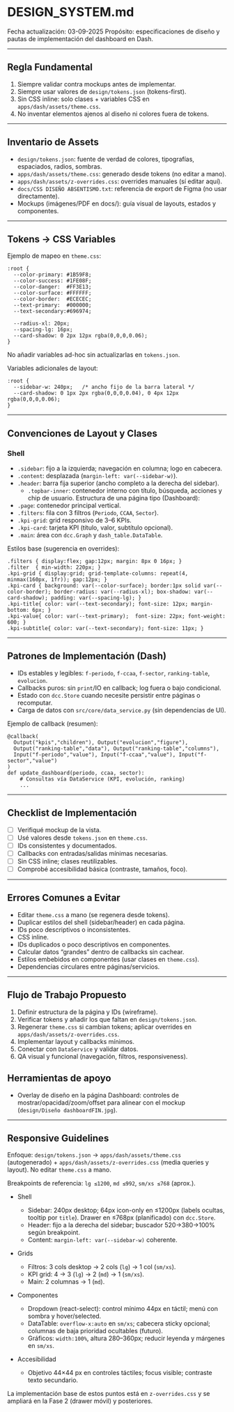 # DESIGN_SYSTEM.md

Fecha actualización: 03-09-2025
Propósito: especificaciones de diseño y pautas de implementación del dashboard en Dash.

---

## Regla Fundamental
1) Siempre validar contra mockups antes de implementar.
2) Siempre usar valores de `design/tokens.json` (tokens-first).
3) Sin CSS inline: solo clases + variables CSS en `apps/dash/assets/theme.css`.
4) No inventar elementos ajenos al diseño ni colores fuera de tokens.

---

## Inventario de Assets
- `design/tokens.json`: fuente de verdad de colores, tipografías, espaciados, radios, sombras.
- `apps/dash/assets/theme.css`: generado desde tokens (no editar a mano).
- `apps/dash/assets/z-overrides.css`: overrides manuales (sí editar aquí).
- `docs/CSS DISEÑO ABSENTISMO.txt`: referencia de export de Figma (no usar directamente).
- Mockups (imágenes/PDF en docs/): guía visual de layouts, estados y componentes.

---

## Tokens → CSS Variables
Ejemplo de mapeo en `theme.css`:
```
:root {
  --color-primary: #1B59F8;
  --color-success: #1FE08F;
  --color-danger:  #FF3E13;
  --color-surface: #FFFFFF;
  --color-border:  #ECECEC;
  --text-primary:  #000000;
  --text-secondary:#696974;

  --radius-xl: 20px;
  --spacing-lg: 16px;
  --card-shadow: 0 2px 12px rgba(0,0,0,0.06);
}
```

No añadir variables ad-hoc sin actualizarlas en `tokens.json`.

Variables adicionales de layout:
```
:root {
  --sidebar-w: 240px;   /* ancho fijo de la barra lateral */
  --card-shadow: 0 1px 2px rgba(0,0,0,0.04), 0 4px 12px rgba(0,0,0,0.06);
}
```

---

## Convenciones de Layout y Clases
### Shell
- `.sidebar`: fijo a la izquierda; navegación en columna; logo en cabecera.
- `.content`: desplazada (`margin-left: var(--sidebar-w)`).
- `.header`: barra fija superior (ancho completo a la derecha del sidebar).
  - `.topbar-inner`: contenedor interno con título, búsqueda, acciones y chip de usuario.
Estructura de una página tipo (Dashboard):
- `.page`: contenedor principal vertical.
- `.filters`: fila con 3 filtros (`Periodo`, `CCAA`, `Sector`).
- `.kpi-grid`: grid responsivo de 3–6 KPIs.
- `.kpi-card`: tarjeta KPI (título, valor, subtítulo opcional).
- `.main`: área con `dcc.Graph` y `dash_table.DataTable`.

Estilos base (sugerencia en overrides):
```
.filters { display:flex; gap:12px; margin: 8px 0 16px; }
.filter  { min-width: 220px; }
.kpi-grid { display:grid; grid-template-columns: repeat(4, minmax(160px, 1fr)); gap:12px; }
.kpi-card { background: var(--color-surface); border:1px solid var(--color-border); border-radius: var(--radius-xl); box-shadow: var(--card-shadow); padding: var(--spacing-lg); }
.kpi-title{ color: var(--text-secondary); font-size: 12px; margin-bottom: 6px; }
.kpi-value{ color: var(--text-primary);  font-size: 22px; font-weight: 600; }
.kpi-subtitle{ color: var(--text-secondary); font-size: 11px; }
```

---

## Patrones de Implementación (Dash)
- IDs estables y legibles: `f-periodo`, `f-ccaa`, `f-sector`, `ranking-table`, `evolucion`.
- Callbacks puros: sin `print`/IO en callback; log fuera o bajo condicional.
- Estado con `dcc.Store` cuando necesite persistir entre páginas o recomputar.
- Carga de datos con `src/core/data_service.py` (sin dependencias de UI).

Ejemplo de callback (resumen):
```
@callback(
  Output("kpis","children"), Output("evolucion","figure"),
  Output("ranking-table","data"), Output("ranking-table","columns"),
  Input("f-periodo","value"), Input("f-ccaa","value"), Input("f-sector","value")
)
def update_dashboard(periodo, ccaa, sector):
    # Consultas vía DataService (KPI, evolución, ranking)
    ...
```

---

## Checklist de Implementación
- [ ] Verifiqué mockup de la vista.
- [ ] Usé valores desde `tokens.json` en `theme.css`.
- [ ] IDs consistentes y documentados.
- [ ] Callbacks con entradas/salidas mínimas necesarias.
- [ ] Sin CSS inline; clases reutilizables.
- [ ] Comprobé accesibilidad básica (contraste, tamaños, foco).

---

## Errores Comunes a Evitar
- Editar `theme.css` a mano (se regenera desde tokens).
- Duplicar estilos del shell (sidebar/header) en cada página.
- IDs poco descriptivos o inconsistentes.
- CSS inline.
- IDs duplicados o poco descriptivos en componentes.
- Calcular datos “grandes” dentro de callbacks sin cachear.
- Estilos embebidos en componentes (usar clases en `theme.css`).
- Dependencias circulares entre páginas/servicios.

---

## Flujo de Trabajo Propuesto
1) Definir estructura de la página y IDs (wireframe).
2) Verificar tokens y añadir los que faltan en `design/tokens.json`.
3) Regenerar `theme.css` si cambian tokens; aplicar overrides en `apps/dash/assets/z-overrides.css`.
4) Implementar layout y callbacks mínimos.
5) Conectar con `DataService` y validar datos.
6) QA visual y funcional (navegación, filtros, responsiveness).

## Herramientas de apoyo
- Overlay de diseño en la página Dashboard: controles de mostrar/opacidad/zoom/offset para alinear con el mockup (`design/Diseño dashboardFIN.jpg`).

---

## Responsive Guidelines

Enfoque: `design/tokens.json` → `apps/dash/assets/theme.css` (autogenerado) + `apps/dash/assets/z-overrides.css` (media queries y layout). No editar `theme.css` a mano.

Breakpoints de referencia: `lg ≤1200`, `md ≤992`, `sm/xs ≤768` (aprox.).

- Shell
  - Sidebar: 240px desktop; 64px icon-only en ≤1200px (labels ocultas, tooltip por `title`). Drawer en ≤768px (planificado) con `dcc.Store`.
  - Header: fijo a la derecha del sidebar; buscador 520→380→100% según breakpoint.
  - Content: `margin-left: var(--sidebar-w)` coherente.

- Grids
  - Filtros: 3 cols desktop → 2 cols (`lg`) → 1 col (`sm/xs`).
  - KPI grid: 4 → 3 (`lg`) → 2 (`md`) → 1 (`sm/xs`).
  - Main: 2 columnas → 1 (`md`).

- Componentes
  - Dropdown (react-select): control mínimo 44px en táctil; menú con sombra y hover/selected.
  - DataTable: `overflow-x:auto` en `sm/xs`; cabecera sticky opcional; columnas de baja prioridad ocultables (futuro).
  - Gráficos: `width:100%`, altura 280–360px; reducir leyenda y márgenes en `sm/xs`.

- Accesibilidad
  - Objetivo 44×44 px en controles táctiles; focus visible; contraste texto secundario.

La implementación base de estos puntos está en `z-overrides.css` y se ampliará en la Fase 2 (drawer móvil) y posteriores.
